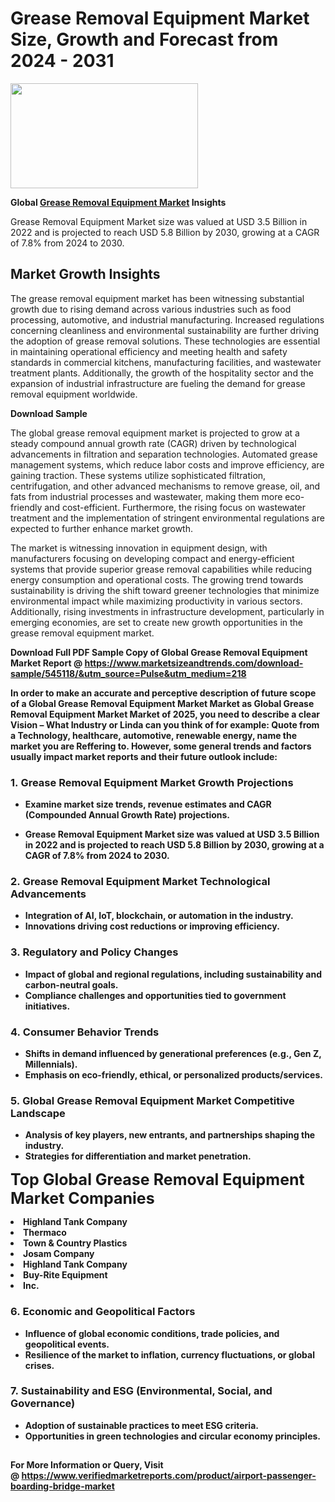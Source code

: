 <H1>Grease Removal Equipment Market Size, Growth and Forecast from 2024 - 2031</H1><img class="aligncenter size-medium wp-image-584254" src="https://thirdeyenews.in/wp-content/uploads/2024/09/Global-Market-Research-300x168.jpeg" alt="" width="300" height="168" /><p><strong>Global&nbsp;<a href="https://www.marketsizeandtrends.com/download-sample/545118/&amp;utm_source=Pulse&amp;utm_medium=218">Grease Removal Equipment Market</a> Insights</strong></p><p>Grease Removal Equipment Market size was valued at USD 3.5 Billion in 2022 and is projected to reach USD 5.8 Billion by 2030, growing at a CAGR of 7.8% from 2024 to 2030.</p><p><h2>Market Growth Insights</h2> <p>The grease removal equipment market has been witnessing substantial growth due to rising demand across various industries such as food processing, automotive, and industrial manufacturing. Increased regulations concerning cleanliness and environmental sustainability are further driving the adoption of grease removal solutions. These technologies are essential in maintaining operational efficiency and meeting health and safety standards in commercial kitchens, manufacturing facilities, and wastewater treatment plants. Additionally, the growth of the hospitality sector and the expansion of industrial infrastructure are fueling the demand for grease removal equipment worldwide.</p> <p><strong>Download Sample</strong></p> <p>The global grease removal equipment market is projected to grow at a steady compound annual growth rate (CAGR) driven by technological advancements in filtration and separation technologies. Automated grease management systems, which reduce labor costs and improve efficiency, are gaining traction. These systems utilize sophisticated filtration, centrifugation, and other advanced mechanisms to remove grease, oil, and fats from industrial processes and wastewater, making them more eco-friendly and cost-efficient. Furthermore, the rising focus on wastewater treatment and the implementation of stringent environmental regulations are expected to further enhance market growth.</p> <p>The market is witnessing innovation in equipment design, with manufacturers focusing on developing compact and energy-efficient systems that provide superior grease removal capabilities while reducing energy consumption and operational costs. The growing trend towards sustainability is driving the shift toward greener technologies that minimize environmental impact while maximizing productivity in various sectors. Additionally, rising investments in infrastructure development, particularly in emerging economies, are set to create new growth opportunities in the grease removal equipment market.</p> <p><strong></p><p><span class=""><strong>Download Full PDF Sample Copy of Global Grease Removal Equipment Market Report</strong> @ <a href="https://www.marketsizeandtrends.com/download-sample/545118/&amp;utm_source=Pulse&amp;utm_medium=218" target="_blank">https://www.marketsizeandtrends.com/download-sample/545118/&amp;utm_source=Pulse&amp;utm_medium=218</a></span></p><p>In order to make an accurate and perceptive description of future scope of a Global&nbsp;Grease Removal Equipment Market Market as Global&nbsp;Grease Removal Equipment Market Market of 2025, you need to describe a clear Vision &ndash; What Industry or Linda can you think of for example: Quote from a Technology, healthcare, automotive, renewable energy, name the market you are Reffering to. However, some general trends and factors usually impact market reports and their future outlook include:</p><h3>1.&nbsp;<strong>Grease Removal Equipment Market Growth Projections</strong></h3><ul><li>Examine market size trends, revenue estimates and CAGR (Compounded Annual Growth Rate) projections.</li><li><p>Grease Removal Equipment Market size was valued at USD 3.5 Billion in 2022 and is projected to reach USD 5.8 Billion by 2030, growing at a CAGR of 7.8% from 2024 to 2030.</p></li></ul><h3>2.&nbsp;<strong>Grease Removal Equipment Market Technological Advancements</strong></h3><ul><li>Integration of AI, IoT, blockchain, or automation in the industry.</li><li>Innovations driving cost reductions or improving efficiency.</li></ul><h3>3.&nbsp;<strong>Regulatory and Policy Changes</strong></h3><ul><li>Impact of global and regional regulations, including sustainability and carbon-neutral goals.</li><li>Compliance challenges and opportunities tied to government initiatives.</li></ul><h3>4.&nbsp;<strong>Consumer Behavior Trends</strong></h3><ul><li>Shifts in demand influenced by generational preferences (e.g., Gen Z, Millennials).</li><li>Emphasis on eco-friendly, ethical, or personalized products/services.</li></ul><h3>5.&nbsp;<strong>Global Grease Removal Equipment Market Competitive Landscape</strong></h3><ul><li>Analysis of key players, new entrants, and partnerships shaping the industry.</li><li>Strategies for differentiation and market penetration.</li></ul><p data-pm-slice="1 1 []"><span style="color: inherit; font-family: inherit; font-size: 25px;">Top Global Grease Removal Equipment Market Companies</span></p><div class="" data-test-id=""><p><li>Highland Tank Company</li><li> Thermaco</li><li> Town & Country Plastics</li><li> Josam Company</li><li> Highland Tank Company</li><li> Buy-Rite Equipment</li><li> Inc.</li></p></div><h3>6.&nbsp;<strong>Economic and Geopolitical Factors</strong></h3><ul><li>Influence of global economic conditions, trade policies, and geopolitical events.</li><li>Resilience of the market to inflation, currency fluctuations, or global crises.</li></ul><h3>7.&nbsp;<strong>Sustainability and ESG (Environmental, Social, and Governance)</strong></h3><ul><li>Adoption of sustainable practices to meet ESG criteria.</li><li>Opportunities in green technologies and circular economy principles.</li></ul><h2><strong style="font-size: 14px;">For More Information or Query, Visit @&nbsp;</strong><a style="background-color: #ffffff; font-size: 14px;" href="https://www.marketsizeandtrends.com/report/grease-removal-equipment-market/" target="_blank">https://www.verifiedmarketreports.com/product/airport-passenger-boarding-bridge-market</a></h2>
